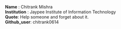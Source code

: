 **Name** : Chitrank Mishra  
**Institution** : Jaypee Institute of Information Technology  
**Quote**: Help someone and forget about it.  
**Github_user**: chitrank0614
